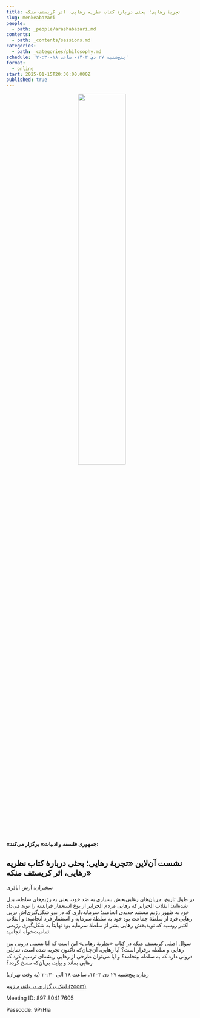 ```yaml
---
title: تجربۀ رهایی؛ بحثی دربارۀ کتاب نظریه رهایی، اثر کریستف منکه
slug: menkeabazari
people:
  - path: _people/arashabazari.md
contents:
  - path: _contents/sessions.md
categories:
  - path: _categories/philosophy.md
schedule: 'پنج‌شنبه ۲۷ دی ۱۴۰۳- ساعت ۱۸-۲۰:۳۰'
format:
  - online
start: 2025-01-15T20:30:00.000Z
published: true
---
```







<center>
<img 
       src="https://assets.tina.io/b6b0cb5c-4b1b-43f4-9bea-8d6867c09320/رویدادها/photo_2025-01-12_19-14-34.jpg" 
       alt =" "
       style="width: 50%; height:50%;" />
</center>


**«جمهوری فلسفه و ادبیات» برگزار می‌کند:**

## نشست آن‌لاین «تجربۀ رهایی؛ بحثی دربارۀ کتاب نظریه رهایی، اثر کریستف منکه»

سخنران: آرش اباذری

در طول تاریخ، جریان‌های رهایی‌بخش بسیاری به ضد خود، یعنی به رژیم‌های سلطه، بدل شده‌اند: انقلاب الجزایر که رهایی مردم الجزایر از یوغ استعمار فرانسه را نوید می‌داد خود به ظهور رژیم مستبد جدیدی انجامید؛ سرمایه‌داری که در بدو شکل‌گیری‌اش درپی رهایی فرد از سلطۀ جماعت بود خود به سلطۀ سرمایه و استثمار فرد انجامید؛ و انقلاب اکتبر روسیه که نویدبخش رهایی بشر از سلطۀ سرمایه بود نهایتاً به شکل‌گیری رژیمی تمامیت‌خواه انجامید. 

سؤال اصلی کریستف منکه در کتاب «نظریهٔ رهایی» این است که آیا نسبتی درونی بین رهایی و سلطه برقرار است؟ آیا رهایی، آن‌چنان‌که تاکنون تجربه شده است، تمایلی درونی دارد که به سلطه بینجامد؟ و آیا می‌توان طرحی از رهایی ریشه‌ای ترسیم کرد که رهایی بماند و بپاید، بی‌آن‌که مسخ گردد؟


زمان: پنج‌شنبه ۲۷ دی ۱۴۰۳، ساعت ۱۸ الی ۲۰:۳۰ (به وقت تهران)

[لینک برگزاری در پلتفرم زوم (zoom)](https://us05web.zoom.us/j/89780417605?pwd=9EuzusP5xVRGeOP7RGWjIUtuUzh5bO.1)


Meeting ID: 897 8041 7605

Passcode: 9PrHia

